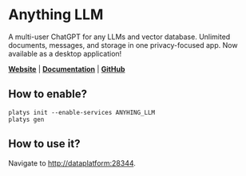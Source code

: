 # Anything LLM

A multi-user ChatGPT for any LLMs and vector database. Unlimited documents, messages, and storage in one privacy-focused app. Now available as a desktop application!  

**[Website](https://useanything.com/)** | **[Documentation](https://docs.useanything.com/)** | **[GitHub](https://github.com/Mintplex-Labs/anything-llm)**

## How to enable?

```
platys init --enable-services ANYHING_LLM
platys gen
```

## How to use it?

Navigate to <http://dataplatform:28344>.